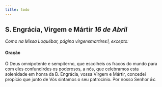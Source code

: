 ```yaml
---
title: todo
---
```

<h2 class="text-center">S. Engrácia, Virgem e Mártir <em>16 de Abril</em></h2>

<em>Como na Missa Loquébar, página virgensmartires1, excepto:</em>

<h4 class="text-center">Oração</h4>
<div class="container-fluid">
<div class="row">
<div class="dropcap text-justify">

</div>
<div class="dropcap text-justify">
Ó Deus omnipotente e sempiterno, que escolheis os fracos do mundo para com eles confundirdes os poderosos, a nós, que celebramos esta solenidade em honra da B. Engrácia, vossa Virgem e Mártir, concedei propício que junto de Vós sintamos o seu patrocínio. Por nosso Senhor <em>&c.</em>
</div>
</div>
</div>